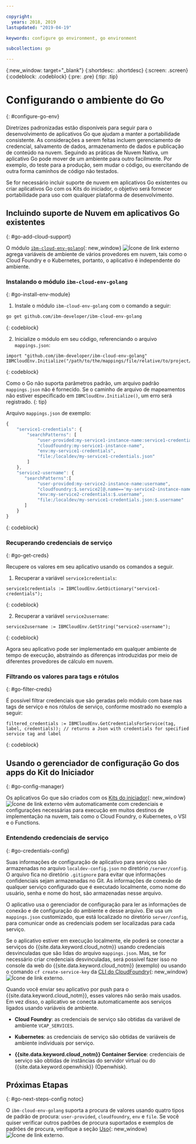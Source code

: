 ```yaml
---

copyright:
  years: 2018, 2019
lastupdated: "2019-04-19"

keywords: configure go environment, go environment

subcollection: go

---
```


{:new_window: target="_blank"}
{:shortdesc: .shortdesc}
{:screen: .screen}
{:codeblock: .codeblock}
{:pre: .pre}
{:tip: .tip}

# Configurando o ambiente do Go
{: #configure-go-env}

Diretrizes padronizadas estão disponíveis para seguir para o desenvolvimento de aplicativos Go que ajudam a manter a portabilidade consistente. As considerações a serem feitas incluem gerenciamento de credencial, salvamento de dados, armazenamento de dados e publicação de conteúdo na nuvem. Seguindo as práticas de Nuvem Nativa, um aplicativo Go pode mover de um ambiente para outro facilmente. Por exemplo, do teste para a produção, sem mudar o código, ou exercitando de outra forma caminhos de código não testados.

Se for necessário incluir suporte de nuvem em aplicativos Go existentes ou criar aplicativos Go com os Kits do iniciador, o objetivo será fornecer portabilidade para uso com qualquer plataforma de desenvolvimento.

## Incluindo suporte de Nuvem em aplicativos Go existentes
{: #go-add-cloud-support}

O módulo [`ibm-cloud-env-golang`](https://github.com/ibm-developer/ibm-cloud-env-golang){: new_window} ![Ícone de link externo](../icons/launch-glyph.svg "Ícone de link externo") agrega variáveis de ambiente de vários provedores em nuvem, tais como o Cloud Foundry e o Kubernetes, portanto, o aplicativo é independente do ambiente.

### Instalando o módulo `ibm-cloud-env-golang`
{: #go-install-env-module}

1. Instale o módulo `ibm-cloud-env-golang` com o comando a seguir:
  ```bash
  go get github.com/ibm-developer/ibm-cloud-env-golang
  ```
  {: codeblock}

2. Inicialize o módulo em seu código, referenciando o arquivo `mappings.json`:
  ```golang
  import "github.com/ibm-developer/ibm-cloud-env-golang"
  IBMCloudEnv.Initialize("/path/to/the/mappings/file/relative/to/project/root")
  ```
  {: codeblock}

  Como o Go não suporta parâmetros padrão, um arquivo padrão `mappings.json` não é fornecido. Se o caminho de arquivo de mapeamentos não estiver especificado em `IBMCloudEnv.Initialize()`, um erro será registrado. 
  {: tip}

  Arquivo `mappings.json` de exemplo:
  ```javascript
  {
      "service1-credentials": {
          "searchPatterns": [
              "user-provided:my-service1-instance-name:service1-credentials",
              "cloudfoundry:my-service1-instance-name",
              "env:my-service1-credentials",
              "file:/localdev/my-service1-credentials.json"
          ]
      },
      "service2-username": {
         "searchPatterns":[
              "user-provided:my-service2-instance-name:username",
              "cloudfoundry:$.service2[@.name=='my-service2-instance-name'].credentials.username",
              "env:my-service2-credentials:$.username",
              "file:/localdev/my-service1-credentials.json:$.username"
         ]
      }
  }
  ```
  {: codeblock}

### Recuperando credenciais de serviço
{: #go-get-creds}

Recupere os valores em seu aplicativo usando os comandos a seguir.

1. Recuperar a variável `service1credentials`:
  ```golang
  service1credentials := IBMCloudEnv.GetDictionary("service1-credentials"); 
  ```
  {: codeblock}

2. Recuperar a variável `service2username`:
  ```golang
  service2username := IBMCloudEnv.GetString("service2-username");
  ```
  {: codeblock}

Agora seu aplicativo pode ser implementado em qualquer ambiente de tempo de execução, abstraindo as diferenças introduzidas por meio de diferentes provedores de cálculo em nuvem.

### Filtrando os valores para tags e rótulos
{: #go-filter-creds}

É possível filtrar credenciais que são geradas pelo módulo com base nas tags de serviço e nos rótulos de serviço, conforme mostrado no exemplo a seguir:
```golang
filtered_credentials := IBMCloudEnv.GetCredentialsForService(tag, label, credentials)); // returns a Json with credentials for specified service tag and label
```
{: codeblock}

## Usando o gerenciador de configuração Go dos apps do Kit do Iniciador
{: #go-config-manager}

Os aplicativos Go que são criados com os [Kits do iniciador](https://cloud.ibm.com/developer/appservice/starter-kits){: new_window} ![Ícone de link externo](../icons/launch-glyph.svg "Ícone de link externo") vêm automaticamente com credenciais e configurações necessárias para execução em muitos destinos de implementação na nuvem, tais como o Cloud Foundry, o Kubernetes, o VSI e o Functions.

### Entendendo credenciais de serviço
{: #go-credentials-config}

Suas informações de configuração de aplicativo para serviços são armazenadas no arquivo `localdev-config.json` no diretório `/server/config`. O arquivo fica no diretório `.gitignore` para evitar que informações confidenciais sejam armazenadas no Git. As informações de conexão de qualquer serviço configurado que é executado localmente, como nome do usuário, senha e nome do host, são armazenadas nesse arquivo.

O aplicativo usa o gerenciador de configuração para ler as informações de conexão e de configuração do ambiente e desse arquivo. Ele usa um `mappings.json` customizado, que está localizado no diretório `server/config`, para comunicar onde as credenciais podem ser localizadas para cada serviço.

Se o aplicativo estiver em execução localmente, ele poderá se conectar a serviços do {{site.data.keyword.cloud_notm}} usando credenciais desvinculadas que são lidas do arquivo `mappings.json`. Mas, se for necessário criar credenciais desvinculadas, será possível fazer isso no console da web do {{site.data.keyword.cloud_notm}} (exemplo) ou usando o comando `cf create-service-key` da [CLI do CloudFoundry](https://docs.cloudfoundry.org/cf-cli/){: new_window} ![Ícone de link externo](../icons/launch-glyph.svg "Ícone de link externo").

Quando você enviar seu aplicativo por push para o {{site.data.keyword.cloud_notm}}, esses valores não serão mais usados. Em vez disso, o aplicativo se conecta automaticamente aos serviços ligados usando variáveis de ambiente. 

* **Cloud Foundry**: as credenciais de serviço são obtidas da variável de ambiente `VCAP_SERVICES`.

* **Kubernetes**: as credenciais de serviço são obtidas de variáveis de ambiente individuais por serviço.

* **{{site.data.keyword.cloud_notm}} Container Service**: credenciais de serviço são obtidas de instâncias do servidor virtual ou do {{site.data.keyword.openwhisk}} (Openwhisk).

## Próximas Etapas
{: #go-next-steps-config notoc}

O `ibm-cloud-env-golang` suporta a procura de valores usando quatro tipos de padrão de procura: `user-provided`, `cloudfoundry`, `env` e `file`. Se você quiser verificar outros padrões de procura suportados e exemplos de padrões de procura, verifique a seção [Uso](https://github.com/ibm-developer/ibm-cloud-env-golang#usage){: new_window} ![Ícone de link externo](../icons/launch-glyph.svg "Ícone de link externo").
